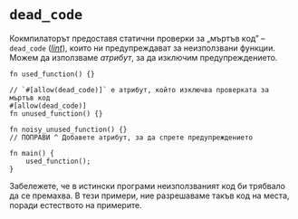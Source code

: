 # `dead_code`

Кокмпилаторът предоставя статични проверки за „мъртъв код” – `dead_code`
([*lint*][lint]), които ни предупреждават за неизползвани функции. Можем да
използваме *атрибут*, за да изключим предупреждението.

```rust,editable
fn used_function() {}

// `#[allow(dead_code)]` е атрибут, който изключва проверката за мъртъв код
#[allow(dead_code)]
fn unused_function() {}

fn noisy_unused_function() {}
// ПОПРАВИ ^ Добавете атрибут, за да спрете предупреждението

fn main() {
    used_function();
}
```
Забележете, че в истински програми неизползваният код би трябвало да се
премахва. В тези примери, ние разрешаваме такъв код на места, поради естеството
на примерите.

[lint]: https://en.wikipedia.org/wiki/Lint_%28software%29
